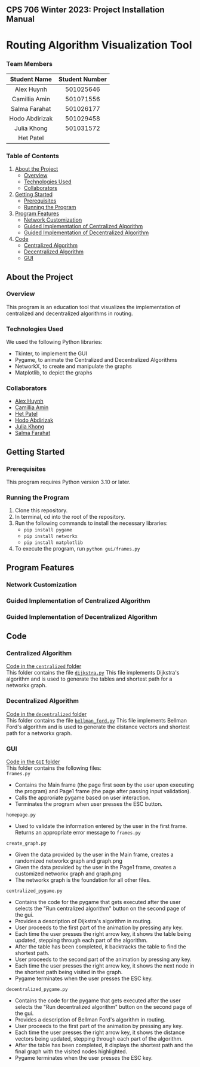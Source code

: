 ## CPS 706 Winter 2023:  Project Installation Manual

# Routing Algorithm Visualization Tool

### Team Members
| Student Name | Student Number |
| :---: | :---: |
|Alex Huynh        |501025646
|Camillia Amin     |501071556
|Salma Farahat     |501026177
|Hodo Abdirizak    |501029458
|Julia Khong       |501031572
|Het Patel         |

### Table of Contents
<ol>
  <li>
    <a href="#about-the-project">About the Project</a>
    <ul>
      <li><a href="#overview">Overview</a></li>
    </ul>
    <ul>
      <li><a href="#technologies-used">Technologies Used</a></li>
    </ul>
    <ul>
      <li><a href="#collaborators">Collaborators</a></li>
    </ul>
  </li>
  <li>
    <a href="#getting-started">Getting Started</a>
    <ul>
      <li><a href="#prerequisites">Prerequisites</a></li>
      <li><a href="#running-the-program">Running the Program</a></li>
    </ul>
  </li>
  <li>
    <a href="#program-features">Program Features</a>
    <ul>
      <li><a href="#network-customization">Network Customization</a></li>
      <li><a href="#guided-implementation-of-centralized-algorithm">Guided Implementation of Centralized Algorithm</a></li>
      <li><a href="#guided-implementation-of-decentralized-algorithm">Guided Implementation of Decentralized Algorithm</a></li>
    </ul>
  </li>
  <li>
    <a href="#code">Code</a>
    <ul>
      <li><a href="#centralized-algorithm">Centralized Algorithm</a></li>
      <li><a href="#decentralized-algorithm">Decentralized Algorithm</a></li>
      <li><a href="#gui">GUI</a></li>
    </ul>
  </li>
</ol>


## About the Project

### Overview
This program is an education tool that visualizes the implementation of centralized and decentralized algorithms in routing. 

### Technologies Used 
We used the following Python libraries:
- Tkinter, to implement the GUI
- Pygame, to animate the Centralized and Decentralized Algorithms
- NetworkX, to create and manipulate the graphs
- Matplotlib, to depict the graphs

### Collaborators
- [Alex Huynh](https://github.com/alextuffy)
- [Camillia Amin](https://github.com/chamin19)
- [Het Patel](https://github.com/hetp4401)
- [Hodo Abdirizak](https://github.com/hodoabdirizak)
- [Julia Khong](https://github.com/P3anutz)
- [Salma Farahat](https://github.com/Salma-Farahat)

## Getting Started

### Prerequisites
This program requires Python version 3.10 or later. <br>

### Running the Program
1. Clone this repository. 
2. In terminal, cd into the root of the repository.
3. Run the following commands to install the necessary libraries: <br>
    - `pip install pygame` <br>
    - `pip install networkx` <br>
    - `pip install matplotlib` <br>
3. To execute the program, run `python gui/frames.py`

## Program Features

### Network Customization

### Guided Implementation of Centralized Algorithm

### Guided Implementation of Decentralized Algorithm

## Code 

### Centralized Algorithm
[Code in the `centralized` folder](https://github.com/hodoabdirizak/CPS706-W23-G1/tree/main/centralized)<br>
This folder contains the file [`dijkstra.py`](https://github.com/hodoabdirizak/CPS706-W23-G1/blob/main/centralized/dijkstra.py)
This file implements Dijkstra's algorithm and is used to generate the tables and shortest path for a networkx graph. 

### Decentralized Algorithm
[Code in the `decentralized` folder](https://github.com/hodoabdirizak/CPS706-W23-G1/tree/main/dentralized)<br>
This folder contains the file [`bellman_ford.py`](https://github.com/hodoabdirizak/CPS706-W23-G1/blob/main/decentralized/bellman_ford.py)
This file implements Bellman Ford's algorithm and is used to generate the distance vectors and shortest path for a networkx graph. 

### GUI
[Code in the `GUI` folder](https://github.com/hodoabdirizak/CPS706-W23-G1/tree/main/dentralized)<br>
This folder contains the following files:<br>
`frames.py`
- Contains the Main frame (the page first seen by the user upon executing the program) and Page1 frame (the page after passing input validation).
- Calls the approriate pygame based on user interaction. 
- Terminates the program when user presses the ESC button. 

`homepage.py`
- Used to validate the information entered by the user in the first frame. Returns an appropriate error message to `frames.py`

`create_graph.py`
- Given the data provided by the user in the Main frame, creates a randomized networkx graph and graph.png
- Given the data provided by the user in the Page1 frame, creates a customized networkx graph and graph.png
- The networkx graph is the foundation for all other files.

`centralized_pygame.py`
- Contains the code for the pygame that gets executed after the user selects the "Run centralized algorithm" button on the second page of the gui.
- Provides a description of Dijkstra's algorithm in routing.
- User proceeds to the first part of the animation by pressing any key.
- Each time the user presses the right arrow key, it shows the table being updated, stepping through each part of the algorithm.
- After the table has been completed, it backtracks the table to find the shortest path. 
- User proceeds to the second part of the animation by pressing any key.
- Each time the user presses the right arrow key, it shows the next node in the shortest path being visited in the graph. 
- Pygame terminates when the user presses the ESC key. 

`decentralized_pygame.py`
- Contains the code for the pygame that gets executed after the user selects the "Run decentralized algorithm" button on the second page of the gui.
- Provides a description of Bellman Ford's algorithm in routing. 
- User proceeds to the first part of the animation by pressing any key.
- Each time the user presses the right arrow key, it shows the distance vectors being updated, stepping through each part of the algorithm.
- After the table has been completed, it displays the shortest path and the final graph with the visited nodes highlighted. 
- Pygame terminates when the user presses the ESC key. 
